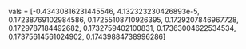 

vals = [-0.43430816231445546, 4.132323230426893e-5, 0.17238769102984586, 0.17255108710926395, 0.1729207846967728, 0.1729787184492682, 0.1732759402100831, 0.17363004622534534, 0.17375614561024902, 0.17439884738996286]